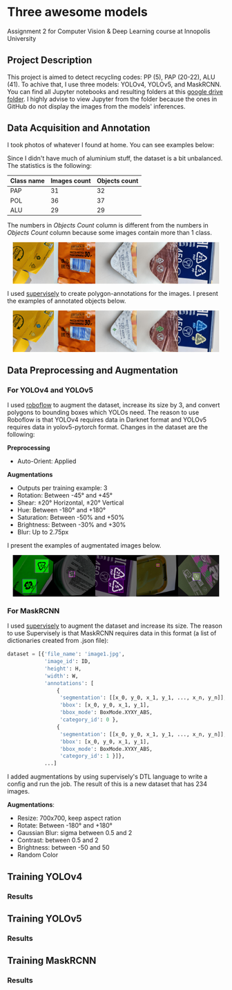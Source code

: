 # Three awesome models
Assignment 2 for Computer Vision &amp; Deep Learning course at Innopolis University

## Project Description

This project is aimed to detect recycling codes: PP (5), PAP (20-22), ALU (41). To achive that, I use three models: YOLOv4, YOLOv5, and MaskRCNN. You can find all Jupyter notebooks and resulting folders at this [google drive folder](https://drive.google.com/drive/folders/1gHMC1etvBosvCI_ABcaIyHHHY1AYIrHd?usp=sharing). I highly advise to view Jupyter from the folder because the ones in GitHub do not display the images from the models' inferences.

## Data Acquisition and Annotation

I took photos of whatever I found at home. You can see examples below:

Since I didn't have much of aluminium stuff, the dataset is a bit unbalanced. The statistics is the following:

| Class name | Images count | Objects count |
| ---------- | ------------ | ------------- |
| PAP        | 31           | 32            |
| POL        | 36           | 37            |
| ALU        | 29           | 29            |

The numbers in _Objects Count_ column is different from the numbers in _Objects Count_ column because some images contain more than 1 class.

<div style="display: flex; align-items: center; justify-content: center;">
<img src="images/1.jpg" style="width: 19%;"/>
<img src="images/2.jpg" style="width: 19%;"/>
<img src="images/3.jpg" style="width: 19%;"/>
<img src="images/4.jpg" style="width: 19%;"/>
<img src="images/5.jpg" style="width: 19%;"/>
</div>

I used [supervisely](https://app.supervise.ly/) to create polygon-annotations for the images. I present the examples of annotated objects below.

<div style="display: flex; align-items: center; justify-content: center;">
<img src="images/1_a.png" style="width: 19%;"/>
<img src="images/2_a.png" style="width: 19%;"/>
<img src="images/3_a.png" style="width: 19%;"/>
<img src="images/4_a.png" style="width: 19%;"/>
<img src="images/5_a.png" style="width: 19%;"/>
</div>

## Data Preprocessing and Augmentation

### For YOLOv4 and YOLOv5
I used [roboflow](https://roboflow.com/) to augment the dataset, increase its size by 3, and convert polygons to bounding boxes which YOLOs need. The reason to use Roboflow is that YOLOv4 requires data in Darknet format and YOLOv5 requires data in yolov5-pytorch format. Changes in the dataset are the following:

**Preprocessing**
- Auto-Orient: Applied

**Augmentations**
- Outputs per training example: 3
- Rotation: Between -45° and +45°
- Shear: ±20° Horizontal, ±20° Vertical
- Hue: Between -180° and +180°
- Saturation: Between -50% and +50%
- Brightness: Between -30% and +30%
- Blur: Up to 2.75px

I present the examples of augmentated images below.

<div style="display: flex; align-items: center; justify-content: center;">
<img src="images/1_r.png" style="width: 19%;"/>
<img src="images/2_r.png" style="width: 19%;"/>
<img src="images/3_r.png" style="width: 19%;"/>
<img src="images/4_r.png" style="width: 19%;"/>
<img src="images/5_r.png" style="width: 19%;"/>
</div>

### For MaskRCNN

I used [supervisely](https://app.supervise.ly/) to augment the dataset and increase its size. The reason to use Supervisely is that MaskRCNN requires data in this format (a list of dictionaries created from .json file):

```python
dataset = [{'file_name': 'image1.jpg',
            'image_id': ID,
            'height': H,
            'width': W,
            'annotations': [
                {
                 'segmentation': [[x_0, y_0, x_1, y_1, ..., x_n, y_n]], 
                 'bbox': [x_0, y_0, x_1, y_1],
                 'bbox_mode': BoxMode.XYXY_ABS,
                 'category_id': 0 },
                {
                 'segmentation': [[x_0, y_0, x_1, y_1, ..., x_n, y_n]], 
                 'bbox': [x_0, y_0, x_1, y_1],
                 'bbox_mode': BoxMode.XYXY_ABS,
                 'category_id': 1 }]},
            ...]
```

I added augmentations by using supervisely's DTL language to write a config and run the job. The result of this is a new dataset that has 234 images.

**Augmentations**:
- Resize: 700x700, keep aspect ration
- Rotate: Between -180° and +180°
- Gaussian Blur: sigma between 0.5 and 2
- Contrast: between 0.5 and 2
- Brightness: between -50 and 50
- Random Color

## Training YOLOv4

### Results

## Training YOLOv5

### Results

## Training MaskRCNN

### Results

